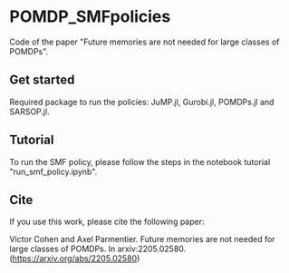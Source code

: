 # POMDP_SMFpolicies
Code of the paper "Future memories are not needed for large classes of POMDPs".

## Get started

Required package to run the policies: JuMP.jl, Gurobi.jl, POMDPs.jl and SARSOP.jl.

## Tutorial 

To run the SMF policy, please follow the steps in the notebook tutorial "run_smf_policy.ipynb".

## Cite

If you use this work, please cite the following paper: 

Victor Cohen and Axel Parmentier. Future memories are not needed for large classes of POMDPs. In arxiv:2205.02580. (https://arxiv.org/abs/2205.02580)

